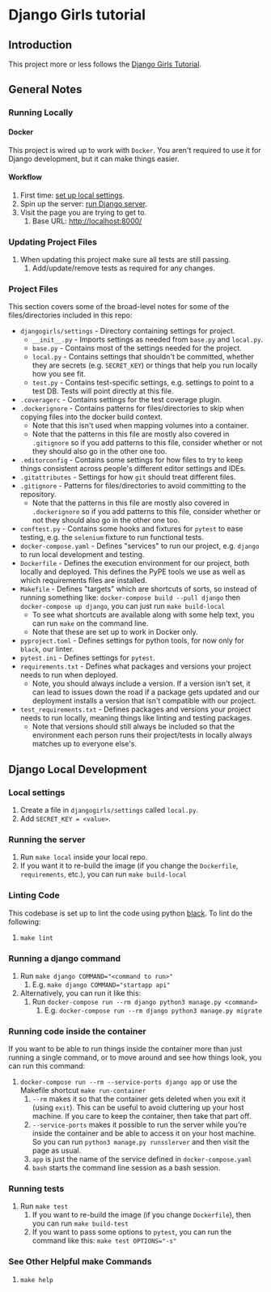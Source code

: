 # Django Girls tutorial

## Introduction

This project more or less follows the [Django Girls Tutorial](https://tutorial.djangogirls.org/en/).

## General Notes

### Running Locally

#### Docker
This project is wired up to work with `Docker`. You aren't required to use it for Django development, but it can make
things easier.

#### Workflow
1. First time: [set up local settings](#local-settings).
2. Spin up the server: [run Django server](#running-the-server).
3. Visit the page you are trying to get to.
    1. Base URL: [http://localhost:8000/](http://localhost:8000/)

### Updating Project Files

1. When updating this project make sure all tests are still passing.
    1. Add/update/remove tests as required for any changes.

### Project Files
This section covers some of the broad-level notes for some of the files/directories included in this repo:
* `djangogirls/settings` - Directory containing settings for project.
    * `__init__.py` - Imports settings as needed from `base.py` and `local.py`.
    * `base.py` - Contains most of the settings needed for the project.
    * `local.py` - Contains settings that shouldn't be committed, whether they are secrets (e.g. `SECRET_KEY`) or things
        that help you run locally how you see fit.
    * `test.py` - Contains test-specific settings, e.g. settings to point to a test DB. Tests will point directly at
        this file.
* `.coveragerc` - Contains settings for the test coverage plugin.
* `.dockerignore` - Contains patterns for files/directories to skip when copying files into the docker build context.
    * Note that this isn't used when mapping volumes into a container.
    * Note that the patterns in this file are mostly also covered in `.gitignore` so if you add patterns to this
        file, consider whether or not they should also go in the other one too.
* `.editorconfig` - Contains some settings for how files to try to keep things consistent across people's different
    editor settings and IDEs.
* `.gitattributes` - Settings for how `git` should treat different files.
* `.gitignore` - Patterns for files/directories to avoid committing to the repository.
    * Note that the patterns in this file are mostly also covered in `.dockerignore` so if you add patterns to this
        file, consider whether or not they should also go in the other one too.
* `conftest.py` - Contains some hooks and fixtures for `pytest` to ease testing, e.g. the `selenium` fixture to run
    functional tests.
* `docker-compose.yaml` - Defines "services" to run our project, e.g. `django` to run local development and testing.
* `Dockerfile` - Defines the execution environment for our project, both locally and deployed. This defines the PyPE
    tools we use as well as which requirements files are installed.
* `Makefile` - Defines "targets" which are shortcuts of sorts, so instead of running something like:
    `docker-compose build --pull django` then `docker-compose up django`, you can just run `make build-local`
    * To see what shortcuts are available along with some help text, you can run `make` on the command line.
    * Note that these are set up to work in Docker only.
* `pyproject.toml` - Defines settings for python tools, for now only for `black`, our linter.
* `pytest.ini` - Defines settings for `pytest`.
* `requirements.txt` - Defines what packages and versions your project needs to run when deployed.
    * Note, you should always include a version. If a version isn't set, it can lead to issues down the road if a
    package gets updated and our deployment installs a version that isn't compatible with our project.
* `test_requirements.txt` - Defines packages and versions your project needs to run locally, meaning things like linting
    and testing packages.
    * Note that versions should still always be included so that the environment each person runs their project/tests in
    locally always matches up to everyone else's.

## Django Local Development

### Local settings
1. Create a file in `djangogirls/settings` called `local.py`.
2. Add `SECRET_KEY = <value>`.

### Running the server
1. Run `make local` inside your local repo.
2. If you want it to re-build the image (if you change the `Dockerfile`, `requirements`, etc.), you can run
    `make build-local`

### Linting Code
This codebase is set up to lint the code using python [black](https://github.com/psf/black). To lint do the following:
1. `make lint`

### Running a django command
1. Run `make django COMMAND="<command to run>"`
    1. E.g. `make django COMMAND="startapp api"`
2. Alternatively, you can run it like this:
    1. Run `docker-compose run --rm django python3 manage.py <command>`
        1. E.g. `docker-compose run --rm django python3 manage.py migrate`

### Running code inside the container
If you want to be able to run things inside the container more than just running a single command, or to move around
and see how things look, you can run this command:
1. `docker-compose run --rm --service-ports django app` or use the Makefile shortcut `make run-container`
    1. `--rm` makes it so that the container gets deleted when you exit it (using `exit`). This can be useful to
        avoid cluttering up your host machine. If you care to keep the container, then take that part off.
    2. `--service-ports` makes it possible to run the server while you're inside the container and be able to access it
        on your host machine. So you can run `python3 manage.py runsslerver` and then visit the page as usual.
    3. `app` is just the name of the service defined in `docker-compose.yaml`
    4. `bash` starts the command line session as a bash session.

### Running tests
1. Run `make test`
    1. If you want to re-build the image (if you change `Dockerfile`), then you can run `make build-test`
    2. If you want to pass some options to `pytest`, you can run the command like this:
        `make test OPTIONS="-s"`

### See Other Helpful make Commands
1. `make help`
